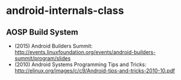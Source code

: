 # android-internals-class

## AOSP Build System
- (2015) Android Builders Summit: http://events.linuxfoundation.org/events/android-builders-summit/program/slides
- (2010) Android Systems Programming Tips and Tricks: http://elinux.org/images/c/c9/Android-tips-and-tricks-2010-10.pdf
